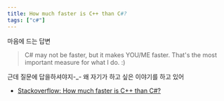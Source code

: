 ```yaml
---
title: How much faster is C++ than C#?
tags: ["c#"]
---
```


마음에 드는 답변

> C# may not be faster, but it makes YOU/ME faster. That's the most important measure for what I do. :)

근데 질문에 답을하셔야지-\_- 왜 자기가 하고 싶은 이야기를 하고 있어

- [Stackoverflow: How much faster is C++ than C#?](https://stackoverflow.com/questions/138361/how-much-faster-is-c-than-c)
